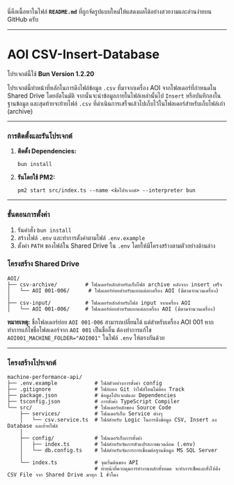 นี่คือเนื้อหาในไฟล์ **`README.md`** ที่ถูกจัดรูปแบบใหม่ให้แสดงผลได้อย่างสวยงามและอ่านง่ายบน GitHub ครับ

-----

# AOI CSV-Insert-Database

โปรเจกต์นี้ใช้ **Bun Version 1.2.20**

โปรเจกต์นี้ทำหน้าที่หลักในการดึงไฟล์ข้อมูล `.csv` ที่มาจากเครื่อง AOI จากโฟลเดอร์ที่กำหนดใน Shared Drive โดยอัตโนมัติ จากนั้นจะนำข้อมูลภายในไฟล์เหล่านั้นไป `Insert` หรือบันทึกลงในฐานข้อมูล และสุดท้ายจะย้ายไฟล์ `.csv` ที่ดำเนินการเสร็จแล้วไปเก็บไว้ในโฟลเดอร์สำหรับเก็บไฟล์เก่า (archive)

-----

### **การติดตั้งและรันโปรเจกต์**

1.  **ติดตั้ง Dependencies:**
    ```
    bun install
    ```
2.  **รันโดยใช้ PM2:**
    ```
    pm2 start src/index.ts --name <ชื่อโปรเจกต์> --interpreter bun
    ```

-----

### **ขั้นตอนการตั้งค่า**

1.  รันคำสั่ง `bun install`
2.  สร้างไฟล์ `.env` และทำการตั้งค่าตามไฟล์ `.env.example`
3.  ตั้งค่า `PATH` ของไฟล์ใน Shared Drive ใน `.env` โดยให้มีโครงสร้างตามตัวอย่างด้านล่าง

### **โครงสร้าง Shared Drive**

```
AOI/
├── csv-archive/         # โฟลเดอร์หลักสำหรับเก็บไฟล์ archive หลังจาก insert เสร็จ
│   └── AOI 001-006/ 	  # โฟลเดอร์ย่อยสำหรับแยกแต่ละเครื่อง AOI (มีตามจำนวนเครื่อง)
│
├── csv-input/           # โฟลเดอร์หลักสำหรับไฟล์ input จากเครื่อง AOI
│   └── AOI 001-006/     # โฟลเดอร์ย่อยสำหรับแยกแต่ละเครื่อง AOI (มีตามจำนวนเครื่อง)
```

**หมายเหตุ:** ชื่อโฟลเดอร์ย่อย `AOI 001-006` สามารถเปลี่ยนได้ แต่สำหรับเครื่อง AOI 001 หากทำการแก้ไขชื่อโฟลเดอร์จาก `AOI 001` เป็นชื่ออื่น ต้องทำการแก้ไข `AOI001_MACHINE_FOLDER="AOI001"` ในไฟล์ `.env` ให้ตรงกันด้วย

-----

### **โครงสร้างโปรเจกต์**

```
machine-performance-api/
├── .env.example            # ไฟล์ตัวอย่างการตั้งค่า config
├── .gitignore              # ไฟล์บอก Git ว่าไฟล์ไหนไม่ต้อง Track
├── package.json            # ข้อมูลโปรเจกต์และ Dependencies
├── tsconfig.json           # การตั้งค่า TypeScript Compiler
└── src/                    # โฟลเดอร์หลักของ Source Code
    ├── services/           # โฟลเดอร์เก็บ Service ต่างๆ
    │   └── csv.service.ts  # ไฟล์สำหรับ Logic ในการดึงข้อมูล CSV, Insert ลง Database และย้ายไฟล์
    │
    ├── config/             # โฟลเดอร์เก็บการตั้งค่า
    │   ├── index.ts        # ไฟล์สำหรับจัดการตัวแปรสภาพแวดล้อม (.env)
    │   └── db.config.ts    # ไฟล์สำหรับจัดการการเชื่อมต่อฐานข้อมูล MS SQL Server
    │
    └── index.ts            # จุดเริ่มต้นของ API
                            # ทำหน้าที่ควบคุมการทำงานหลักทั้งหมด จะทำการเช็คและสั่งให้ดึง CSV File จาก Shared Drive มาทุก 1 ชั่วโมง
```
